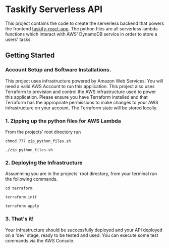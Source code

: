 # Taskify Serverless API

This project contains the code to create the serverless backend that powers the frontend 
[taskify-react-app](https://github.com/rchauhan9/taskify-react-app). The python files are all serverless lambda
 functions which interact with AWS' DynamoDB service in order to store a users' tasks.

## Getting Started

### Account Setup and Software Installations.
This project uses infrastructure powered by Amazon Web Services. You will need a valid AWS Account to run this
 application. This project also uses Terraform to provision and control the AWS infrastructure used to power this
  application. Please ensure you have Terraform installed and that Terraform has the appropriate permissions to make
   changes to your AWS infrastructure on your account. The Terraform state will be stored locally.
   

### 1. Zipping up the python files for AWS Lambda
From the projects' root directory run
```
chmod 777 zip_python_files.sh

./zip_python_files.sh
```

### 2. Deploying the Infrastructure
Assumming you are in the projects' root directory, from your terminal run the following commands.
```
cd terraform

terraform init

terraform apply
```

### 3. That's it!
Your infrastructure should be successfully deployed and your API deployed on a 'dev' stage, ready to be tested and
 used. You can execute some test commands via the AWS Console.


